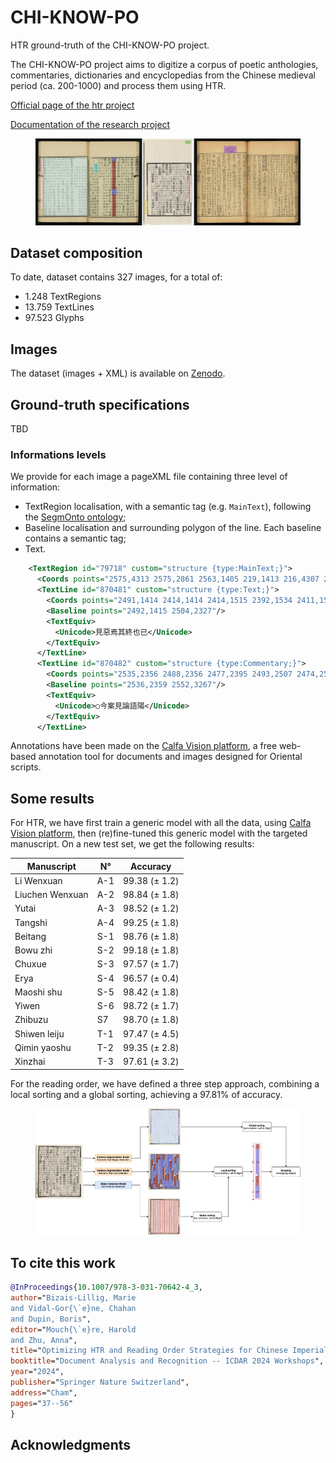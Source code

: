 # CHI-KNOW-PO
HTR ground-truth of the CHI-KNOW-PO project.

The CHI-KNOW-PO project aims to digitize a corpus of poetic anthologies, commentaries, dictionaries and encyclopedias from the Chinese medieval period (ca. 200-1000) and process them using HTR.

[Official page of the htr project](https://www.collexpersee.eu/projet/chi-know-po-corpus/)

[Documentation of the research project](https://chi-know-po.gitpages.huma-num.fr/)

<figure>
    <img src="assets/dataset.jpg"/>
</figure>

## Dataset composition

To date, dataset contains 327 images, for a total of:

* 1.248 TextRegions
* 13.759 TextLines
* 97.523 Glyphs

## Images

The dataset (images + XML) is available on [Zenodo](https://zenodo.org/records/14452717).

## Ground-truth specifications

TBD

### Informations levels

We provide for each image a pageXML file containing three level of information:
* TextRegion localisation, with a semantic tag (e.g. `MainText`), following the [SegmOnto ontology](https://github.com/SegmOnto/Guidelines);
* Baseline localisation and surrounding polygon of the line. Each baseline contains a semantic tag;
* Text.

```xml
    <TextRegion id="79718" custom="structure {type:MainText;}">
      <Coords points="2575,4313 2575,2861 2563,1405 219,1413 216,4307 2575,4313"/>
      <TextLine id="870481" custom="structure {type:Text;}">
        <Coords points="2491,1414 2414,1414 2414,1515 2392,1534 2411,1584 2392,1627 2411,1679 2397,1732 2414,1751 2397,2082 2417,2102 2400,2178 2419,2206 2400,2258 2425,2338 2571,2352 2559,1411 2491,1414"/>
        <Baseline points="2492,1415 2504,2327"/>
        <TextEquiv>
          <Unicode>見惡焉其終也已</Unicode>
        </TextEquiv>
      </TextLine>
      <TextLine id="870482" custom="structure {type:Commentary;}">
        <Coords points="2535,2356 2488,2356 2477,2395 2493,2507 2474,2545 2493,2595 2474,2732 2491,2822 2477,2852 2493,2998 2480,3025 2493,3132 2482,3250 2502,3266 2641,3258 2630,2354 2535,2356"/>
        <Baseline points="2536,2359 2552,3267"/>
        <TextEquiv>
          <Unicode>○今案見論語陽</Unicode>
        </TextEquiv>
      </TextLine>
```

Annotations have been made on the [Calfa Vision platform](https://vision.calfa.fr), a free web-based annotation tool for documents and images designed for Oriental scripts.

## Some results

For HTR, we have first train a generic model with all the data, using [Calfa Vision platform](https://vision.calfa.fr), then (re)fine-tuned this generic model with the targeted manuscript. On a new test set, we get the following results:

| **Manuscript**       | **N°** | **Accuracy**      |
|-----------------------|--------|-------------------|
| Li Wenxuan           | A-1    | 99.38 (± 1.2)     |
| Liuchen Wenxuan      | A-2    | 98.84 (± 1.8)     |
| Yutai                | A-3    | 98.52 (± 1.2)     |
| Tangshi              | A-4    | 99.25 (± 1.8)     |
| Beitang              | S-1    | 98.76 (± 1.8)     |
| Bowu zhi             | S-2    | 99.18 (± 1.8)     |
| Chuxue               | S-3    | 97.57 (± 1.7)     |
| Erya                 | S-4    | 96.57 (± 0.4)     |
| Maoshi shu           | S-5    | 98.42 (± 1.8)     |
| Yiwen                | S-6    | 98.72 (± 1.7)     |
| Zhibuzu              | S7     | 98.70 (± 1.8)     |
| Shiwen leiju         | T-1    | 97.47 (± 4.5)     |
| Qimin yaoshu         | T-2    | 99.35 (± 2.8)     |
| Xinzhai              | T-3    | 97.61 (± 3.2)     |

For the reading order, we have defined a three step approach, combining a local sorting and a global sorting, achieving a 97.81% of accuracy.

<figure>
    <img src="assets/ro.jpg"/>
</figure>

## To cite this work

```bibtex
@InProceedings{10.1007/978-3-031-70642-4_3,
author="Bizais-Lillig, Marie
and Vidal-Gor{\`e}ne, Chahan
and Dupin, Boris",
editor="Mouch{\`e}re, Harold
and Zhu, Anna",
title="Optimizing HTR and Reading Order Strategies for Chinese Imperial Editions with Few-Shot Learning",
booktitle="Document Analysis and Recognition -- ICDAR 2024 Workshops",
year="2024",
publisher="Springer Nature Switzerland",
address="Cham",
pages="37--56"
}
```

## Acknowledgments

